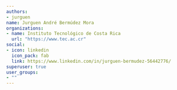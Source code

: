 ```yaml
---
authors:
- jurguen
name: Jurguen André Bermúdez Mora
organizations:
- name: Instituto Tecnológico de Costa Rica
  url: "https://www.tec.ac.cr"
social:
- icon: linkedin
  icon_pack: fab
  link: https://www.linkedin.com/in/jurguen-bermudez-56442776/
superuser: true
user_groups:
- ""
---
```



